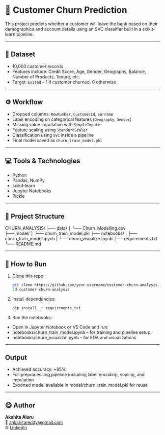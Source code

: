 # 🧠 Customer Churn Prediction

This project predicts whether a customer will leave the bank based on their demographics and account details using an SVC classifier built in a scikit-learn pipeline.

---

## 📌 Dataset
- 10,000 customer records
- Features include: Credit Score, Age, Gender, Geography, Balance, Number of Products, Tenure, etc.
- Target: `Exited` – 1 if customer churned, 0 otherwise

---

## ⚙️ Workflow

- Dropped columns: `RowNumber`, `CustomerId`, `Surname`
- Label encoding on categorical features (`Geography`, `Gender`)
- Missing value imputation with `SimpleImputer`
- Feature scaling using `StandardScaler`
- Classification using `SVC` inside a pipeline
- Final model saved as `churn_train_model.pkl`

---

## 💻 Tools & Technologies
- Python
- Pandas, NumPy
- scikit-learn
- Jupyter Notebooks
- Pickle

---

## 📂 Project Structure
CHURN_ANALYSIS/
├── data/
│   └── Churn_Modelling.csv                  
├── model/
│   └── churn_train_model.pkl
├── notebooks/ 
|    ├── churn_train_model.ipynb
|    └── churn_visualize.ipynb 
├── requirements.txt
└── README.md

---

## 🚀 How to Run
1. Clone this repo:
   ```bash
   git clone https://github.com/your-username/customer-churn-analysis.git
   cd customer-churn-analysis
   ```

2. Install dependencies:
    ```bash
    pip install -r requirements.txt
    ```

3. Run the notebooks:
- Open in Jupyter Notebook or VS Code and run:
- notebooks/churn_train_model.ipynb – for training and pipeline setup
- notebooks/churn_visualize.ipynb – for EDA and visualizations

---

## Output
- Achieved accuracy: ~85%
- Full preprocessing pipeline including label encoding, scaling, and imputation
- Exported model available in model/churn_train_model.pkl for reuse

---

## 😋 Author

**Akshita Aluru**  
📧 aakshitareddy@gmail.com  
🌐 [LinkedIn](https://www.linkedin.com/in/akshita-aluru-7664a1217)